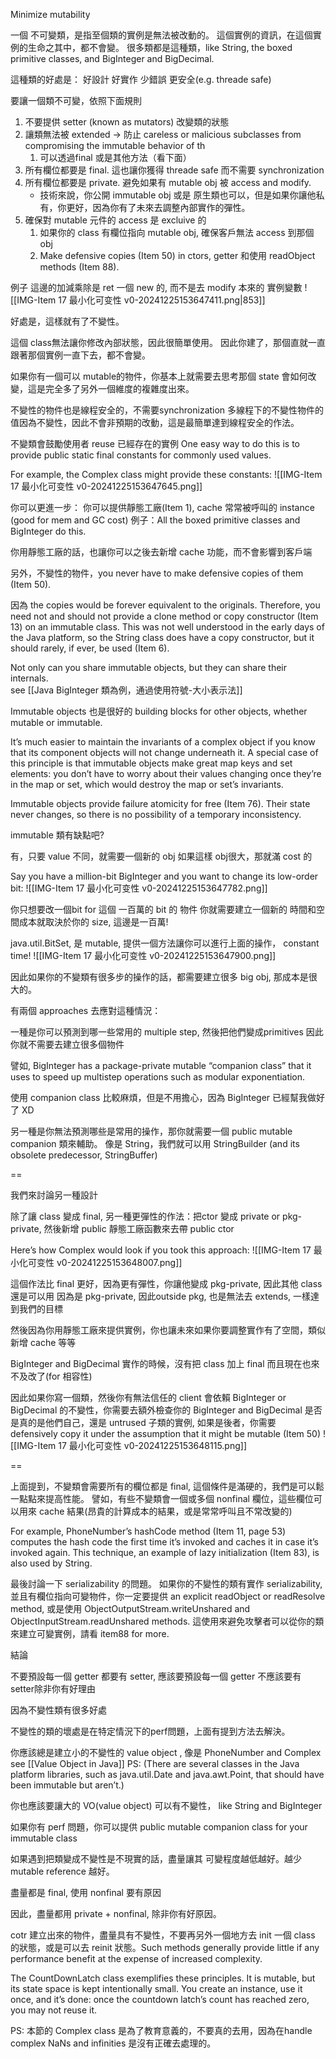 Minimize mutability


一個 不可變類，是指至個類的實例是無法被改動的。
這個實例的資訊，在這個實例的生命之其中，都不會變。
很多類都是這種類，like String, the boxed primitive classes, and BigInteger and BigDecimal.

這種類的好處是：
好設計
好實作
少錯誤
更安全(e.g. threade safe)


要讓一個類不可變，依照下面規則
1. 不要提供 setter (known as mutators) 改變類的狀態
2. 讓類無法被 extended -> 防止 careless or malicious subclasses from compromising the immutable behavior of th
	1. 可以透過final 或是其他方法（看下面）
3. 所有欄位都要是 final. 這也讓你獲得 threade safe 而不需要 synchronization
4. 所有欄位都要是 private. 避免如果有 mutable obj 被 access and modify.
	- 技術來說，你公開 immutable obj 或是 原生類也可以，但是如果你讓他私有，你更好，因為你有了未來去調整內部實作的彈性。
5. 確保對 mutable 元件的 access 是 excluive 的
	1. 如果你的 class 有欄位指向 mutable obj, 確保客戶無法 access 到那個 obj
	2. Make defensive copies (Item 50) in ctors, getter 和使用 readObject methods (Item 88).



例子
這邊的加減乘除是 ret 一個 new 的, 而不是去 modify 本來的 實例變數
![[IMG-Item 17 最小化可变性 v0-20241225153647411.png|853]]

好處是，這樣就有了不變性。

這個 class無法讓你修改內部狀態，因此很簡單使用。
因此你建了，那個直就一直跟著那個實例一直下去，都不會變。

如果你有一個可以 mutable的物件，你基本上就需要去思考那個 state 會如何改變，這是完全多了另外一個維度的複雜度出來。



不變性的物件也是線程安全的，不需要synchronization
多線程下的不變性物件的值因為不變性，因此不會非預期的改動，這是最簡單達到線程安全的作法。


不變類會鼓勵使用者 reuse 已經存在的實例
One easy way to do this is to provide public static final constants for commonly used values. 


For example, the Complex class might provide these constants:
![[IMG-Item 17 最小化可变性 v0-20241225153647645.png]]


你可以更進一步：
你可以提供靜態工廠(Item 1), cache 常常被呼叫的 instance  (good for mem and GC cost)
例子：All the boxed primitive classes and BigInteger do this. 

你用靜態工廠的話，也讓你可以之後去新增 cache 功能，而不會影響到客戶端

另外，不變性的物件，you never have to make defensive copies of them (Item 50). 


因為 the copies would be forever equivalent to the originals. 
Therefore, you need not and should not provide a clone method or copy constructor (Item 13) on an immutable class. This was not well understood in the early days of the Java platform, so the String class does have a copy constructor, but it should rarely, if ever, be used (Item 6).



Not only can you share immutable objects, but they can share their internals.  
see [[Java BigInteger 類為例，通過使用符號-大小表示法]]



Immutable objects 也是很好的 building blocks for other objects, whether mutable or immutable. 

It’s much easier to maintain the invariants of a complex object if you know that its component objects will not change underneath it. A special case of this principle is that immutable objects make great map keys and set elements: you don’t have to worry about their values changing once they’re in the map or set, which would destroy the map or set’s invariants.



Immutable objects provide failure atomicity for free (Item 76). Their state never changes, so there is no possibility of a temporary inconsistency.


immutable 類有缺點吧?


有，只要 value 不同，就需要一個新的 obj
如果這樣 obj很大，那就滿 cost 的


Say you have a million-bit BigInteger and you want to change its low-order bit:
![[IMG-Item 17 最小化可变性 v0-20241225153647782.png]]

你只想要改一個bit for 這個 一百萬的 bit 的 物件
你就需要建立一個新的
時間和空間成本就取決於你的 size, 這邊是一百萬!

java.util.BitSet, 是 mutable, 提供一個方法讓你可以進行上面的操作， constant time!
![[IMG-Item 17 最小化可变性 v0-20241225153647900.png]]

因此如果你的不變類有很多步的操作的話，都需要建立很多 big obj, 那成本是很大的。


有兩個 approaches 去應對這種情況：

一種是你可以預測到哪一些常用的 multiple step, 然後把他們變成primitives
因此你就不需要去建立很多個物件

譬如, BigInteger has a package-private mutable “companion class” that it uses to speed up multistep operations such as modular exponentiation. 

使用 companion class 比較麻煩，但是不用擔心，因為 BigInteger 已經幫我做好了 XD


另一種是你無法預測哪些是常用的操作，那你就需要一個 public mutable companion 類來輔助。
像是 String，我們就可以用 StringBuilder (and its obsolete predecessor, StringBuffer)





==

我們來討論另一種設計

除了讓 class 變成 final, 
另一種更彈性的作法：把ctor 變成 private or pkg-private, 然後新增 public 靜態工廠函數來去帶 public ctor

Here’s how Complex would look if you took this approach:
![[IMG-Item 17 最小化可变性 v0-20241225153648007.png]]

這個作法比 final 更好，因為更有彈性，你讓他變成 pkg-private, 因此其他 class 還是可以用
因為是 pkg-private, 因此outside pkg, 也是無法去 extends, 一樣達到我們的目標

然後因為你用靜態工廠來提供實例，你也讓未來如果你要調整實作有了空間，類似新增 cache 等等


BigInteger and BigDecimal 實作的時候，沒有把 class 加上 final
而且現在也來不及改了(for 相容性)

因此如果你寫一個類，然後你有無法信任的 client 會依賴 BigInteger or BigDecimal 的不變性，你需要去額外檢查你的 BigInteger and BigDecimal 是否是真的是他們自己，還是 untrused 子類的實例, 如果是後者，你需要 defensively copy it under the assumption that it might be mutable (Item 50)
![[IMG-Item 17 最小化可变性 v0-20241225153648115.png]]


==


上面提到，不變類會需要所有的欄位都是 final, 這個條件是滿硬的，我們是可以鬆一點點來提高性能。
譬如，有些不變類會一個或多個 nonfinal 欄位，這些欄位可以用來 cache 結果(昂貴的計算成本的結果，或是常常呼叫且不常改變的)

For example, PhoneNumber’s hashCode method (Item 11, page 53) computes the hash code the first time it’s invoked and caches it in case it’s invoked again. This technique, an example of lazy initialization (Item 83), is also used by String.


最後討論一下 serializability 的問題。
如果你的不變性的類有實作 serializability, 並且有欄位指向可變物件，你一定要提供 an explicit readObject or readResolve method, 或是使用 ObjectOutputStream.writeUnshared and ObjectInputStream.readUnshared methods. 這使用來避免攻擊者可以從你的類來建立可變實例，請看 item88 for more. 



結論

不要預設每一個 getter 都要有 setter, 應該要預設每一個 getter 不應該要有 setter除非你有好理由

因為不變性類有很多好處

不變性的類的壞處是在特定情況下的perf問題，上面有提到方法去解決。

你應該總是建立小的不變性的 value object , 像是 PhoneNumber and Complex
see [[Value Object in Java]]
PS:  (There are several classes in the Java platform libraries, such as java.util.Date and java.awt.Point, that should have been immutable but aren’t.) 

你也應該要讓大的 VO(value object) 可以有不變性， like  String and BigInteger

如果你有 perf 問題，你可以提供 public mutable companion class for your immutable class 

如果遇到把類變成不變性是不現實的話，盡量讓其 可變程度越低越好。越少 mutable reference 越好。

盡量都是 final, 使用 nonfinal 要有原因

因此，盡量都用 private + nonfinal, 除非你有好原因。



cotr 建立出來的物件，盡量具有不變性，不要再另外一個地方去 init 一個 class 的狀態，或是可以去 reinit 狀態。Such methods generally provide little if any performance benefit at the expense of increased complexity.


The CountDownLatch class exemplifies these principles. It is mutable, but its state space is kept intentionally small. You create an instance, use it once, and it’s done: once the countdown latch’s count has reached zero, you may not reuse it.


PS: 本節的  Complex class 是為了教育意義的，不要真的去用，因為在handle  complex NaNs and infinities 是沒有正確去處理的。
